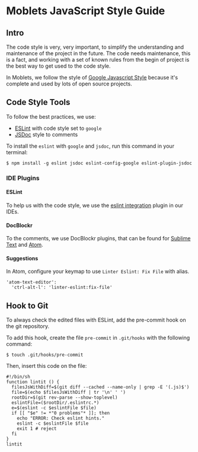 # Moblets JavaScript Style Guide

## Intro

The code style is very, very important, to simplify the understanding and maintenance of the project in the future. The code needs maintenance, this is a fact, and working with a set of known rules from the begin of project is the best way to get used to the code style.

In Moblets, we follow the style of [Google Javascript Style](https://google.github.io/styleguide/javascriptguide.xml) because it's complete and used by lots of open source projects.

## Code Style Tools

To follow the best practices, we use:
- [ESLint](http://eslint.org/) with code style set to `google`
- [JSDoc](http://usejsdoc.org/) style to comments

To install the `eslint` with `google` and `jsdoc`, run this command in your terminal:

    $ npm install -g eslint jsdoc eslint-config-google eslint-plugin-jsdoc


### IDE Plugins

#### ESLint

To help us with the code style, we use the [eslint integration](http://eslint.org/docs/user-guide/integrations) plugin in our IDEs.

#### DocBlockr
 To the comments, we use DocBlockr plugins, that can be found for [Sublime Text](https://packagecontrol.io/packages/DocBlockr) and  [Atom](https://atom.io/packages/docblockr).

#### Suggestions
In Atom, configure your keymap to use `Linter Eslint: Fix File` with alias.

```
'atom-text-editor':
  'ctrl-alt-l': 'linter-eslint:fix-file'
```

## Hook to Git
To always check the edited files with ESLint, add the pre-commit hook on the git repository.

To add this hook, create the file `pre-commit` in `.git/hooks` with the following command:

    $ touch .git/hooks/pre-commit

Then, insert this code on the file:

```
#!/bin/sh
function lintit () {
  filesJsWithDiff=$(git diff --cached --name-only | grep -E '(.js)$')
  file=$(echo $filesJsWithDiff | tr '\n' ' ')
  rootDir=$(git rev-parse --show-toplevel)
  eslintFile=($rootDir/.eslintrc.*)
  e=$(eslint -c $eslintFile $file)
  if [[ "$e" != *"0 problems"* ]]; then
    echo "ERROR: Check eslint hints."
    eslint -c $eslintFile $file
    exit 1 # reject
  fi
}
lintit

```
